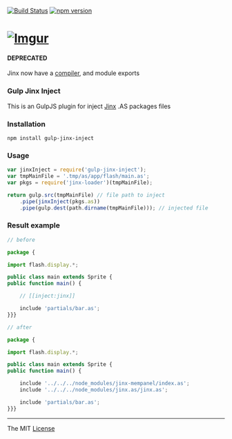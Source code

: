 [![Build Status](https://travis-ci.org/webcaetano/gulp-jinx-inject.svg?branch=master)](https://travis-ci.org/webcaetano/gulp-jinx-inject) [![npm version](https://badge.fury.io/js/gulp-jinx-inject.svg)](http://badge.fury.io/js/gulp-jinx-inject)

# [![Imgur](http://i.imgur.com/FHjshUv.png)](https://github.com/webcaetano/jinx)

#### DEPRECATED 

Jinx now have a [compiler](https://github.com/webcaetano/jinx-compiler), and module exports

### Gulp Jinx Inject

This is an GulpJS plugin for inject [Jinx](https://github.com/webcaetano/jinx) .AS packages files

### Installation

```
npm install gulp-jinx-inject
```

### Usage 

```javascript
var jinxInject = require('gulp-jinx-inject');
var tmpMainFile = '.tmp/as/app/flash/main.as';
var pkgs = require('jinx-loader')(tmpMainFile);

return gulp.src(tmpMainFile) // file path to inject
	.pipe(jinxInject(pkgs.as))
	.pipe(gulp.dest(path.dirname(tmpMainFile))); // injected file
```

### Result example
```javascript
// before 

package {

import flash.display.*;

public class main extends Sprite {
public function main() {

	// [[inject:jinx]]

	include 'partials/bar.as';
}}}

// after

package {

import flash.display.*;

public class main extends Sprite {
public function main() {

	include '../../../node_modules/jinx-mempanel/index.as';
 	include '../../../node_modules/jinx.as/jinx.as';

	include 'partials/bar.as';
}}}
```


---------------------------------

The MIT [License](https://raw.githubusercontent.com/webcaetano/gulp-jinx-inject/master/LICENSE.md)
